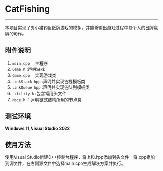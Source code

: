 # CatFishing

------

本项目实现了对小猫钓鱼纸牌游戏的模拟，并能够输出游戏过程中每个人的出牌赢牌的动作。



## 附件说明

1. `main.cpp` ：主程序
2. `Game.h`  :声明游戏
3. `Game.cpp` ：实现游戏类
4. `LinkStack.hpp`  :声明并实现链栈模板类
5. `LinkQueue.hpp` :声明并实现链队列模板类
6. ` utility.h`  :包含常用头文件
7. `Node.h` ：声明链式结构所用的节点类

## 测试环境

**Windows 11,Visual Studio 2022**



## 使用方法

使用Visual Studio新建C++控制台程序，将.h和.hpp添加到头文件，将.cpp添加到源文件，在右侧源文件中选择main.cpp生成解决方案并执行。


